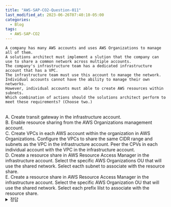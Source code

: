 ```yaml
---
title: "AWS-SAP-CO2-Question-011"
last_modified_at: 2023-06-26T07:40:10-05:00
categories:
  - Blog
tags:
  - AWS-SAP-CO2
---
```


```
A company has many AWS accounts and uses AWS Organizations to manage all of them.
A solutions architect must implement a slution that the company can use to share a common network across multiple accounts.
The company's infrastructure team has a dedicated infrastructure account that has a VPC.
The infrastructure team must use this account to manage the network.
Individual accounts cannot have the ability to manage their own networks.
However, individual accounts must able to create AWS resources within subnets.
Which combination of actions should the solutions architect perform to meet these requirements? (Choose two.)  
```
<br/>
A. Create transit gateway in the infrastructure account.  
<br/>
B. Enable resource sharing from the AWS Organizations management account.  
<br/>
C. Create VPCs in each AWS account within the organization in AWS Organizations.  
   Configure the VPCs to share the same CIDR range and subnets as the VPC in the infrastructure account.  
   Peer the CPVs in each individual account with the VPC in the infrastructure account.  
<br/>   
D. Create a resource share in AWS Resource Access Manager in the infrastructure account. 
   Select the specific AWS Organizations OU that will use the shared network.  
   Select eacth subnet to associate with the resource share.  
<br/>
E. Create a resource share in AWS Resource Access Manager in the infrastructure account.  
   Select the specific AWS Organization OU that will use the shared network.  
   Select each prefix lilst to associate with the resource share.  
<br/>
<details>
  <summary>정답</summary>
  Site: AD, Community: BD (96%)<br/>
  <br/>
  B는 Organization에서 각 계정들에게 리소스를 공유하기 위해서 필요한 스텝임.  
  D는 Organization에서 Infrastructure account가 다른 계정들에게 특정 서브넷을 공유할 수 있도록 허용해 주기 위해서 필요한 스텝임.  
  A는 문제에서 멀티플 VPC를 언급하지 않았기 때문에 답이 될 수 없음 (Transit Gateway 불 필요)  
  E에서 prefix 리스트를 사용하면, VPC의 각 서브넷을 공유하는 대신에 (단순히) 라우팅 테이블을 이용할 수 있음  
  C는 그냥 불필요함 (뭐하러 VPC를 여러개 만드나? )
</deatils>   
